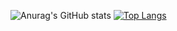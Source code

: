 ![Anurag's GitHub stats](https://github-readme-stats.vercel.app/api?username=wds2014&show_icons=true&theme=radical) [![Top Langs](https://github-readme-stats.vercel.app/api/top-langs/?username=wds2014&layout=donut)](https://github.com/anuraghazra/github-readme-stats)
